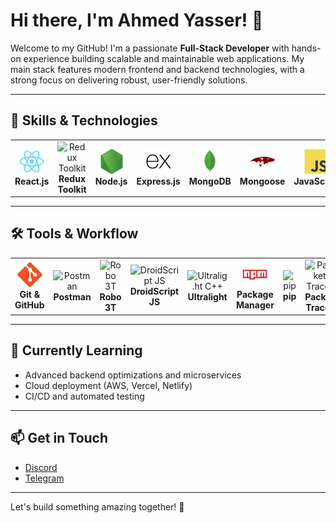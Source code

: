 # Hi there, I'm Ahmed Yasser! 👋

Welcome to my GitHub! I'm a passionate **Full-Stack Developer** with hands-on experience building scalable and maintainable web applications. My main stack features modern frontend and backend technologies, with a strong focus on delivering robust, user-friendly solutions.

---

## 🚀 Skills & Technologies

<table>
  <tr>
  <td align="center">
      <img src="https://raw.githubusercontent.com/devicons/devicon/master/icons/react/react-original.svg" width="40" height="40" alt="ReactJS"/>
      <br/>
      <b>React.js</b>
    </td>
    <td align="center">
      <img src="https://redux.js.org/img/redux.svg" width="40" height="40" alt="Redux Toolkit"/>
      <br/>
      <b>Redux Toolkit</b>
    </td>
    <td align="center">
      <img src="https://raw.githubusercontent.com/devicons/devicon/master/icons/nodejs/nodejs-original.svg" width="40" height="40" alt="NodeJS"/>
      <br/>
      <b>Node.js</b>
    </td>
    <td align="center">
      <img src="https://raw.githubusercontent.com/devicons/devicon/master/icons/express/express-original.svg" width="40" height="40" alt="ExpressJS"/>
      <br/>
      <b>Express.js</b>
    </td>
    <td align="center">
      <img src="https://raw.githubusercontent.com/devicons/devicon/master/icons/mongodb/mongodb-original.svg" width="40" height="40" alt="MongoDB"/>
      <br/>
      <b>MongoDB</b>
    </td>
    <td align="center">
      <img src="https://raw.githubusercontent.com/devicons/devicon/master/icons/mongoose/mongoose-original.svg" width="40" height="40" alt="Mongoose"/>
      <br/>
      <b>Mongoose</b>
    </td>
    <td align="center">
      <img src="https://raw.githubusercontent.com/devicons/devicon/master/icons/javascript/javascript-original.svg" width="40" height="40" alt="JavaScript"/>
      <br/>
      <b>JavaScript</b>
    </td>
    <td align="center">
      <img src="https://raw.githubusercontent.com/devicons/devicon/master/icons/bash/bash-original.svg" width="40" height="40" alt="Bash"/>
      <br/>
      <b>Bash</b>
    </td>
    <td align="center">
      <img src="https://raw.githubusercontent.com/devicons/devicon/master/icons/powershell/powershell-original.svg" width="40" height="40" alt="PowerShell"/>
      <br/>
      <b>PowerShell</b>
    </td>
    <td align="center">
      <img src="https://raw.githubusercontent.com/devicons/devicon/master/icons/python/python-original.svg" width="40" height="40" alt="Python"/>
      <br/>
      <b>Python</b>
    </td>
    <td align="center">
      <img src="https://raw.githubusercontent.com/devicons/devicon/master/icons/linux/linux-original.svg" width="40" height="40" alt="Linux"/>
      <br/>
      <b>Linux</b>
    </td>
    <td align="center">
      <img src="https://raw.githubusercontent.com/devicons/devicon/master/icons/html5/html5-original.svg" width="40" height="40" alt="HTML5"/>
      <br/>
      <b>HTML5</b>
    </td>
    <td align="center">
      <img src="https://raw.githubusercontent.com/devicons/devicon/master/icons/css3/css3-original.svg" width="40" height="40" alt="CSS3"/>
      <br/>
      <b>CSS3</b>
    </td>
    <td align="center">
      <img src="https://raw.githubusercontent.com/devicons/devicon/master/icons/bootstrap/bootstrap-plain.svg" width="40" height="40" alt="Bootstrap5"/>
      <br/>
      <b>Bootstrap 5</b>
    </td>
    <td align="center">
      <img src="https://raw.githubusercontent.com/devicons/devicon/master/icons/jquery/jquery-original.svg" width="40" height="40" alt="jQuery"/>
      <br/>
      <b>jQuery</b>
    </td>
  </tr>
</table>

---

## 🛠️ Tools & Workflow

<table>
  <tr>
    <td align="center">
      <img src="https://raw.githubusercontent.com/devicons/devicon/master/icons/git/git-original.svg" width="40" height="40" alt="Git"/>
      <br/>
      <b>Git & GitHub</b>
    </td>
    <td align="center">
      <img src="https://www.vectorlogo.zone/logos/getpostman/getpostman-icon.svg" width="40" height="40" alt="Postman"/>
      <br/>
      <b>Postman</b>
    </td>
     <td align="center">
      <img src="https://user-images.githubusercontent.com/12401985/69677316-60423a00-1081-11ea-9ec6-7334c0e491a5.png" width="40" height="40" alt="Robo 3T"/>
      <br/>
      <b>Robo 3T</b>
    </td>
     <td align="center">
      <img src="https://droidscript.org/wp-content/uploads/2020/08/cropped-unnamed.png" width="40" height="40" alt="DroidScript JS"/>
      <br/>
      <b>DroidScript JS</b>
    </td>
    <td align="center">
      <img src="https://github.com/ultralight-ux/Ultralight/blob/master/media/logo.png" width="40" height="40" alt="Ultralig.ht C++"/>
      <br/>
      <b>Ultralight</b>
    </td>
     <td align="center">
      <img src="https://raw.githubusercontent.com/devicons/devicon/master/icons/npm/npm-original-wordmark.svg" width="40" height="40" alt="Package Manager"/>
      <br/>
      <b>Package Manager</b>
    </td>
     <td align="center">
      <img src="https://pypi.org/static/images/logo-small.8998e9d1.svg" width="40" height="40" alt="pip"/>
      <br/>
      <b>pip</b>
    </td>
     <td align="center">
      <img src="https://www.netacad.com/webpages/courses/70d46a4c-f42b-4085-855d-1f2f3fe1aeca/content/en-US/assets/a130b95dcb8944eea318db881573f9a7.svg" width="40" height="40" alt="Packet Tracer"/>
      <br/>
      <b>Packet Tracer</b>
    </td>
    <td align="center">
      <img src="https://raw.githubusercontent.com/devicons/devicon/master/icons/vscode/vscode-original.svg" width="40" height="40" alt="VS Code"/>
      <br/>
      <b>VS Code</b>
    </td>
  </tr>
</table>

---

## 🌱 Currently Learning

- Advanced backend optimizations and microservices
- Cloud deployment (AWS, Vercel, Netlify)
- CI/CD and automated testing

---

## 📫 Get in Touch

- [Discord](https://discord.com/users/1173595518174236774)
- [Telegram](https://t.me/ahmed_yasser369)

---

Let's build something amazing together! 🚀
